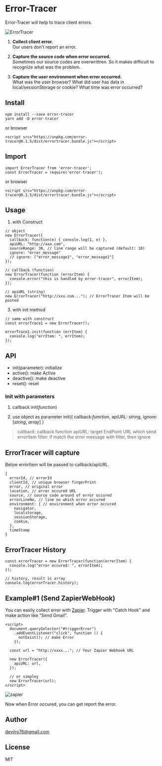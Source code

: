 # Error-Tracer

Error-Tracer will help to trace client errors.

![ErrorTracer](https://user-images.githubusercontent.com/25057349/41692482-88432d6c-753b-11e8-9493-07a22aa3c6d6.png)

1. **Collect client error.**  
Our users don't report an error.

2. **Capture the source code when error occurred.**  
Sometimes our source codes are overwrittren. So it makes difficult to recognize what was the problem.

3. **Capture the user environment when error occurred.**  
What was the user browser?
What did user has data in local/sessionStorage or cookie?
What time was error occurred?


## Install
```
npm install --save error-tracer
yarn add -D error-tracer
```
or browser
```
<script src="https://unpkg.com/error-tracer@0.1.5/dist/errortracer.bundle.js"></script>
```

## Import
```
import ErrorTracer from 'error-tracer';
const ErrorTracer = require('error-tracer');
```
or browser
```
<script src="https://unpkg.com/error-tracer@0.1.5/dist/errortracer.bundle.js"></script>
```

## Usage
1. with Construct
```
// object
new ErrorTracer({
  callback: function(e) { console.log(1, e) },
  apiURL: "http://aaa.com",
  sourceRange: 30, // line range will be captured (default: 10)
  ignore: "error_message"
  // ignore: ["error_message1", "error_message1"]
});

// callback (function)
new ErrorTracer(function (errorItem) {
  console.error("this is handled by error-tracer", errorItem);
});

// apiURL (string)
new ErrorTracer("http://xxx.com..."); // ErrorTracer Item will be posted

```
3. with init method
```
// same with construct
const errorTrace1 = new ErrorTracer();

errorTrace1.init(function (errItem) {
  console.log("errItem: ", errItem);
});
```
## API
- init(parameter): initialize
- active(): make Active
- deactive(): make deactive
- reset(): reset

### Init with parameters
1. callback
init(_function_)

2. use object as parameter
init({
  callback:_function_,
  apiURL: _string_,
  ignore: [_string_, _array_]
}

>callback: callback function
apiURL: target EndPoint URL which send errorItem
filter: if match the error message with filter, then ignore


## ErrorTracer will capture
Below errorItem will be passed to callback/apiURL.
```
{
  errorId, // errorId
  clientId, // unique browser fingerPrint
  error, // original error
  location, // error occured URL
  source, // source code around of error occured
  errorLineNo, // line no which error occured
  environment: { // environment when error occured
    navigator,
    localstorage,
    sessionStorage,
    cookie,
  },
  timeStamp
}
```

## ErrorTracer History
```
const errorTracer = new ErrorTracer(function(errorItem) {
  console.log("error occured: ", errorItem);
});

// history, result is array
console.log(errorTracer.history);
```

## Example#1 (Send ZapierWebHook)
You can easily collect error with [Zapier](https://zapier.com).
Trigger with "Catch Hook" and make action like "Send Gmail".
```
<script>
  document.querySelector("#triggerError")
    .addEventListener("click", function () {
      notExist(); // make Error
    });

  const url = "http://xxxx..."; // Your Zapier Webhook URL

  new ErrorTracer({
    apiURL: url,
  });

  // or simpley
  new ErrorTracer(url);
</script>
```
![zapier](https://user-images.githubusercontent.com/25057349/41698810-5814cc52-755b-11e8-8226-b1787d7b9f69.png)

Now when Error occured, you can get report the error.



## Author
devjiro76@gmail.com



## License
MIT

